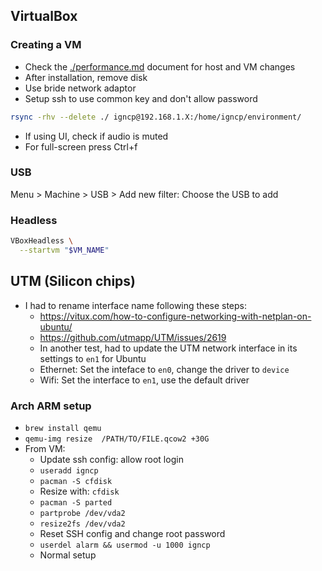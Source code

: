 ## VirtualBox

### Creating a VM

- Check the [./performance.md](./performance.md) document for host and VM changes
- After installation, remove disk
- Use bride network adaptor
- Setup ssh to use common key and don't allow password

```bash
rsync -rhv --delete ./ igncp@192.168.1.X:/home/igncp/environment/
```

- If using UI, check if audio is muted
- For full-screen press Ctrl+f

### USB

Menu > Machine > USB > Add new filter: Choose the USB to add

### Headless

```bash
VBoxHeadless \
  --startvm "$VM_NAME"
```

## UTM (Silicon chips)

- I had to rename interface name following these steps:
    - https://vitux.com/how-to-configure-networking-with-netplan-on-ubuntu/
    - https://github.com/utmapp/UTM/issues/2619
    - In another test, had to update the UTM network interface in its settings to `en1` for Ubuntu
    - Ethernet: Set the inteface to `en0`, change the driver to `device`
    - Wifi: Set the interface to `en1`, use the default driver

### Arch ARM setup

- `brew install qemu`
- `qemu-img resize  /PATH/TO/FILE.qcow2 +30G`
- From VM:
    - Update ssh config: allow root login
    - `useradd igncp`
    - `pacman -S cfdisk`
    - Resize with: `cfdisk`
    - `pacman -S parted`
    - `partprobe /dev/vda2`
    - `resize2fs /dev/vda2`
    - Reset SSH config and change root password
    - `userdel alarm && usermod -u 1000 igncp`
    - Normal setup
